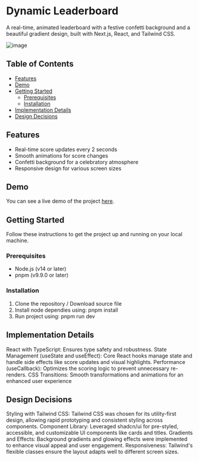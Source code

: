 # Dynamic Leaderboard

A real-time, animated leaderboard with a festive confetti background and a beautiful gradient design, built with Next.js, React, and Tailwind CSS.

![image](https://github.com/user-attachments/assets/b2532e7a-db59-454b-b5fa-e94280df15e4)


## Table of Contents

- [Features](#features)
- [Demo](#demo)
- [Getting Started](#getting-started)
  - [Prerequisites](#prerequisites)
  - [Installation](#installation)
- [Implementation Details](#implementation-details)
- [Design Decisions](#design-decisions)
  

## Features

- Real-time score updates every 2 seconds
- Smooth animations for score changes
- Confetti background for a celebratory atmosphere
- Responsive design for various screen sizes


## Demo

You can see a live demo of the project [here](https://your-demo-url.com).

## Getting Started

Follow these instructions to get the project up and running on your local machine.

### Prerequisites

- Node.js (v14 or later)
- pnpm (v9.9.0 or later)

### Installation

1. Clone the repository / Download source file
2. Install node dependies using: pnpm install
3. Run project using: pnpm run dev

## Implementation Details

React with TypeScript: Ensures type safety and robustness.
State Management (useState and useEffect): Core React hooks manage state and handle side effects like score updates and visual highlights.
Performance (useCallback): Optimizes the scoring logic to prevent unnecessary re-renders.
CSS Transitions: Smooth transformations and animations for an enhanced user experience

## Design Decisions

Styling with Tailwind CSS: Tailwind CSS was chosen for its utility-first design, allowing rapid prototyping and consistent styling across components.
Component Library: Leveraged shadcn/ui for pre-styled, accessible, and customizable UI components like cards and titles.
Gradients and Effects: Background gradients and glowing effects were implemented to enhance visual appeal and user engagement.
Responsiveness: Tailwind's flexible classes ensure the layout adapts well to different screen sizes.
